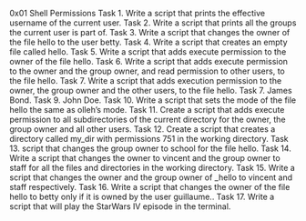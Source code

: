 0x01 Shell Permissions
Task 1. Write a script that prints the effective username of the current user.
Task 2. Write a script that prints all the groups the current user is part of.
Task 3. Write a script that changes the owner of the file hello to the user betty.
Task 4. Write a script that creates an empty file called hello.
Task 5. Write a script that adds execute permission to the owner of the file hello.
Task 6. Write a script that adds execute permission to the owner and the group owner, and read permission to other users, to the file hello.
Task 7. Write a script that adds execution permission to the owner, the group owner and the other users, to the file hello.
Task 7. James Bond.
Task 9. John Doe.
Task 10. Write a script that sets the mode of the file hello the same as olleh’s mode.
Task 11. Create a script that adds execute permission to all subdirectories of the current directory for the owner, the group owner and all other users.
Task 12. Create a script that creates a directory called my_dir with permissions 751 in the working directory.
Task 13. script that changes the group owner to school for the file hello.
Task 14. Write a script that changes the owner to vincent and the group owner to staff for all the files and directories in the working directory.
Task 15. Write a script that changes the owner and the group owner of _hello to vincent and staff respectively.
Task 16. Write a script that changes the owner of the file hello to betty only if it is owned by the user guillaume..
Task 17. Write a script that will play the StarWars IV episode in the terminal.
